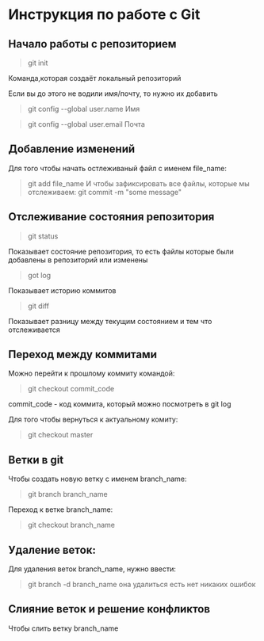 # Инструкция по работе с Git

## Начало работы с репозиторием
>git init

Команда,которая создаёт локальный репозиторий

Если вы до этого не водили имя/почту, то нужно их добавить
>git config --global user.name Имя

>git config --global user.email Почта



## Добавление изменений 
Для того чтобы начать остлеживаный файл с именем file_name:
> git add file_name
И чтобы зафиксировать все файлы, которые мы отслеживаем:
>git commit -m "some message"



## Отслеживание состояния репозитория 
> git status

Показывает состояние репозитория, то есть файлы которые были добавлены в репозиторий или изменены

> got log

Показывает историю коммитов

>git diff

Показывает разницу между текущим состоянием и тем что отслеживается


## Переход между коммитами
Можно перейти к прошлому коммиту командой:
>git checkout commit_code

commit_code - код коммита, который можно посмотреть в git log

Для того чтобы вернуться к актуальному комиту:
> git checkout master


































## Ветки в git







Чтобы создать новую ветку с именем branch_name:
> git branch branch_name

Переход к ветке branch_name:
> git checkout branch_name

## Удаление веток:
Для удаления веток branch_name, нужно ввести:

> git branch -d branch_name
она удалиться есть нет никаких ошибок

## Слияние веток и решение конфликтов

Чтобы слить ветку branch_name 
